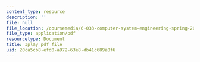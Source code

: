 ```yaml
---
content_type: resource
description: ''
file: null
file_location: /coursemedia/6-033-computer-system-engineering-spring-2018/20ca5cb8efd0a97263e8db41c689a0f6_r2_-2KW76ec.pdf
file_type: application/pdf
resourcetype: Document
title: 3play pdf file
uid: 20ca5cb8-efd0-a972-63e8-db41c689a0f6
---
```

